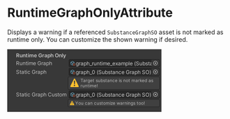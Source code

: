 # RuntimeGraphOnlyAttribute
Displays a warning if a referenced `SubstanceGraphSO` asset is not marked as runtime only. You can customize the shown warning if desired.

<picture>
  <img alt="RuntimeGraphOnly fields" src="/docs/img/Inspectors/Attributes/AttributeRuntimeGraphOnly.png" width="354" height="144">
</picture>
